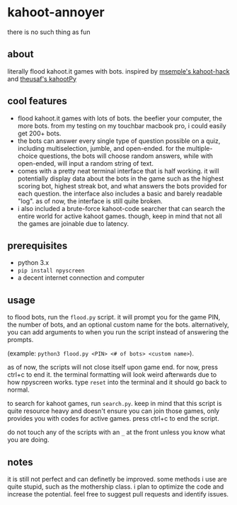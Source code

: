 # kahoot-annoyer
there is no such thing as fun
## about
literally flood kahoot.it games with bots.
inspired by [msemple's kahoot-hack](https://github.com/msemple1111/kahoot-hack) and [theusaf's kahootPy](https://github.com/theusaf/KahootPY)

## cool features
- flood kahoot.it games with lots of bots. the beefier your computer, the more bots. from my testing on my touchbar macbook pro, i could easily get 200+ bots.
- the bots can answer every single type of question possible on a quiz, including multiselection, jumble, and open-ended. for the multiple-choice questions, the bots will choose random answers, while with open-ended, will input a random string of text.
- comes with a pretty neat terminal interface that is half working. it will potentially display data about the bots in the game such as the highest scoring bot, highest streak bot, and what answers the bots provided for each question. the interface also includes a basic and barely readable "log". as of now, the interface is still quite broken.
- i also included a brute-force kahoot-code searcher that can search the entire world for active kahoot games. though, keep in mind that not all the games are joinable due to latency. 

## prerequisites
- python 3.x
- `pip install npyscreen`
- a decent internet connection and computer

## usage
to flood bots, run the `flood.py` script. it will prompt you for the game PIN, the number of bots, and an optional custom name for the bots. alternatively, you can add arguments to when you run the script instead of answering the prompts.

(example: `python3 flood.py <PIN> <# of bots> <custom name>`).

as of now, the scripts will not close itself upon game end. for now, press ctrl+c to end it. the terminal formatting will look weird afterwards due to how npyscreen works. type `reset` into the terminal and it should go back to normal.

to search for kahoot games, run `search.py`. keep in mind that this script is quite resource heavy and doesn't ensure you can join those games, only provides you with codes for active games. press ctrl+c to end the script.

do not touch any of the scripts with an `_` at the front unless you know what you are doing.

## notes
it is still not perfect and can definetly be improved. some methods i use are quite stupid, such as the mothership class. i plan to optimize the code and increase the potential.
feel free to suggest pull requests and identify issues.
